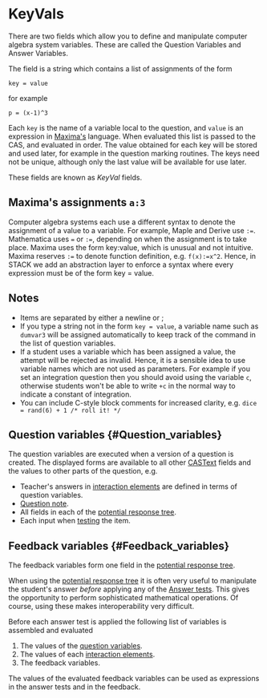# KeyVals

There are two fields which allow you to define and manipulate computer algebra system variables.
These are called the Question Variables and Answer Variables.

The field is a string which contains a list of assignments of the form

	key = value

for example

	p = (x-1)^3

Each `key` is the name of a variable local to the question, and `value` is an expression in [Maxima's](../CAS/Maxima) language.
When evaluated this list is passed to the CAS, and evaluated in order. The value obtained for each key will be stored and used later, for example in the question marking routines. 
The keys need not be unique, although only the last value will be available for use later.

These fields are known as _KeyVal_ fields.

## Maxima's assignments `a:3` ##

Computer algebra systems each use a different syntax to denote the assignment of a value to a variable.
For example, Maple and Derive use `:=`. Mathematica uses `=` or `:=`, depending on when the assignment is to take place.
Maxima uses the form key:value, which is unusual and not intuitive.
Maxima reserves `:=` to denote function definition, e.g. `f(x):=x^2`.
Hence, in STACK we add an abstraction layer to enforce a syntax where every expression must be of the form key = value.

## Notes ##

* Items are separated by either a newline or ;
* If you type a string not in the form `key = value`, a variable name such as `dumvar3` will be
	assigned automatically to keep track of the command in the list of question variables.
* If a student uses a variable which has been assigned a value, the attempt will be rejected as invalid.
	Hence, it is a sensible idea to use variable names which are not used as parameters.
	For example if you set an integration question then you should avoid using the variable `c`, otherwise students won't be able to write `+c` in the normal way to indicate a constant of integration.
* You can include C-style block comments for increased clarity, 
	e.g. `dice = rand(6) + 1 /* roll it! */`
  
## Question variables			{#Question_variables}

The question variables are executed when a version of a question is created.   The displayed forms are available to all other [CASText](CASText) fields and the values to other parts of the question, e.g.

* Teacher's answers in [interaction elements](Interaction_elements) are defined in terms of question variables.
* [Question note](Question_note).
* All fields in each of the [potential response tree](Potential_response_trees). 
* Each input when [testing](testing) the item.

## Feedback variables			{#Feedback_variables}

The feedback variables form one field in the [potential response tree](Potential_response_trees).

When using the [potential response tree](Potential_response_trees) it is often very useful
to manipulate the student's answer _before_ applying any of the [Answer tests](Answer_tests).
This gives the opportunity to perform sophisticated mathematical operations.
Of course, using these makes interoperability very difficult.

Before each answer test is applied the following list of variables is assembled and evaluated

1. The values of the [question variables](KeyVals#Question_variables).
2. The values of each [interaction elements](Interaction_elements).
3. The feedback variables.

The values of the evaluated feedback variables can be used as expressions in the answer tests and in the feedback.